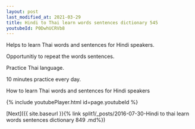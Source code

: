 ```yaml
---
layout: post
last_modified_at: 2021-03-29
title: Hindi to Thai learn words sentences dictionary 545 
youtubeId: P0DwhUCRVb8
---
```

 
 
Helps to learn Thai words and sentences for Hindi speakers.

Opportunitiy to repeat the words sentences. 

Practice Thai language. 
 
10 minutes practice every day. 
 
How to learn Thai words and sentences for Hindi speakers 
 
{% include youtubePlayer.html id=page.youtubeId %}
 
 
[Next]({{ site.baseurl }}{% link  split1/_posts/2016-07-30-Hindi to thai learn words sentences dictionary 849 .md%})
 
